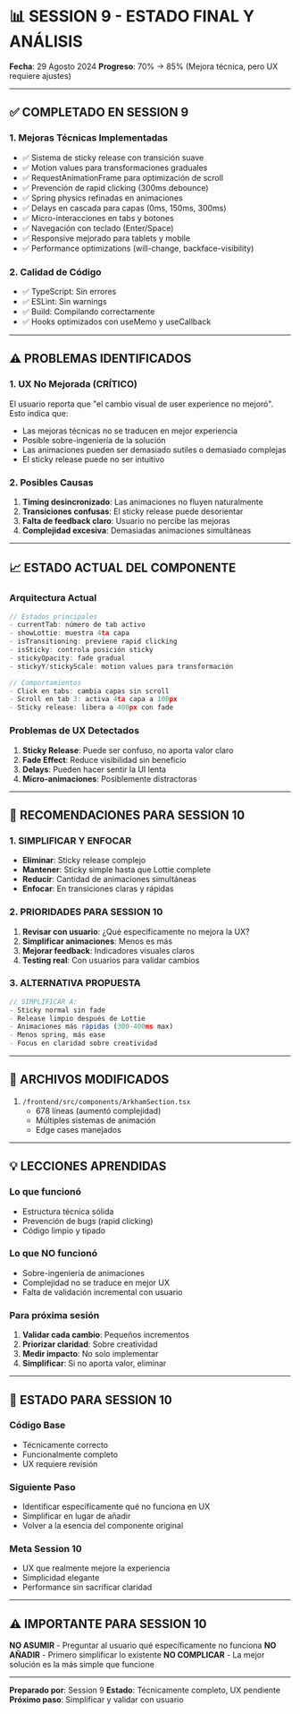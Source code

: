 # 📊 SESSION 9 - ESTADO FINAL Y ANÁLISIS

**Fecha**: 29 Agosto 2024
**Progreso**: 70% → 85% (Mejora técnica, pero UX requiere ajustes)

---

## ✅ COMPLETADO EN SESSION 9

### **1. Mejoras Técnicas Implementadas**
- ✅ Sistema de sticky release con transición suave
- ✅ Motion values para transformaciones graduales
- ✅ RequestAnimationFrame para optimización de scroll
- ✅ Prevención de rapid clicking (300ms debounce)
- ✅ Spring physics refinadas en animaciones
- ✅ Delays en cascada para capas (0ms, 150ms, 300ms)
- ✅ Micro-interacciones en tabs y botones
- ✅ Navegación con teclado (Enter/Space)
- ✅ Responsive mejorado para tablets y mobile
- ✅ Performance optimizations (will-change, backface-visibility)

### **2. Calidad de Código**
- ✅ TypeScript: Sin errores
- ✅ ESLint: Sin warnings
- ✅ Build: Compilando correctamente
- ✅ Hooks optimizados con useMemo y useCallback

---

## ⚠️ PROBLEMAS IDENTIFICADOS

### **1. UX No Mejorada** (CRÍTICO)
El usuario reporta que "el cambio visual de user experience no mejoró". Esto indica que:
- Las mejoras técnicas no se traducen en mejor experiencia
- Posible sobre-ingeniería de la solución
- Las animaciones pueden ser demasiado sutiles o demasiado complejas
- El sticky release puede no ser intuitivo

### **2. Posibles Causas**
1. **Timing desincronizado**: Las animaciones no fluyen naturalmente
2. **Transiciones confusas**: El sticky release puede desorientar
3. **Falta de feedback claro**: Usuario no percibe las mejoras
4. **Complejidad excesiva**: Demasiadas animaciones simultáneas

---

## 📈 ESTADO ACTUAL DEL COMPONENTE

### **Arquitectura Actual**
```typescript
// Estados principales
- currentTab: número de tab activo
- showLottie: muestra 4ta capa
- isTransitioning: previene rapid clicking
- isSticky: controla posición sticky
- stickyOpacity: fade gradual
- stickyY/stickyScale: motion values para transformación

// Comportamientos
- Click en tabs: cambia capas sin scroll
- Scroll en tab 3: activa 4ta capa a 100px
- Sticky release: libera a 400px con fade
```

### **Problemas de UX Detectados**
1. **Sticky Release**: Puede ser confuso, no aporta valor claro
2. **Fade Effect**: Reduce visibilidad sin beneficio
3. **Delays**: Pueden hacer sentir la UI lenta
4. **Micro-animaciones**: Posiblemente distractoras

---

## 🎯 RECOMENDACIONES PARA SESSION 10

### **1. SIMPLIFICAR Y ENFOCAR**
- **Eliminar**: Sticky release complejo
- **Mantener**: Sticky simple hasta que Lottie complete
- **Reducir**: Cantidad de animaciones simultáneas
- **Enfocar**: En transiciones claras y rápidas

### **2. PRIORIDADES PARA SESSION 10**
1. **Revisar con usuario**: ¿Qué específicamente no mejora la UX?
2. **Simplificar animaciones**: Menos es más
3. **Mejorar feedback**: Indicadores visuales claros
4. **Testing real**: Con usuarios para validar cambios

### **3. ALTERNATIVA PROPUESTA**
```javascript
// SIMPLIFICAR A:
- Sticky normal sin fade
- Release limpio después de Lottie
- Animaciones más rápidas (300-400ms max)
- Menos spring, más ease
- Focus en claridad sobre creatividad
```

---

## 📁 ARCHIVOS MODIFICADOS

1. `/frontend/src/components/ArkhamSection.tsx`
   - 678 líneas (aumentó complejidad)
   - Múltiples sistemas de animación
   - Edge cases manejados

---

## 💡 LECCIONES APRENDIDAS

### **Lo que funcionó**
- Estructura técnica sólida
- Prevención de bugs (rapid clicking)
- Código limpio y tipado

### **Lo que NO funcionó**
- Sobre-ingeniería de animaciones
- Complejidad no se traduce en mejor UX
- Falta de validación incremental con usuario

### **Para próxima sesión**
1. **Validar cada cambio**: Pequeños incrementos
2. **Priorizar claridad**: Sobre creatividad
3. **Medir impacto**: No solo implementar
4. **Simplificar**: Si no aporta valor, eliminar

---

## 🔄 ESTADO PARA SESSION 10

### **Código Base**
- Técnicamente correcto
- Funcionalmente completo
- UX requiere revisión

### **Siguiente Paso**
- Identificar específicamente qué no funciona en UX
- Simplificar en lugar de añadir
- Volver a la esencia del componente original

### **Meta Session 10**
- UX que realmente mejore la experiencia
- Simplicidad elegante
- Performance sin sacrificar claridad

---

## ⚠️ IMPORTANTE PARA SESSION 10

**NO ASUMIR** - Preguntar al usuario qué específicamente no funciona
**NO AÑADIR** - Primero simplificar lo existente
**NO COMPLICAR** - La mejor solución es la más simple que funcione

---

**Preparado por**: Session 9
**Estado**: Técnicamente completo, UX pendiente
**Próximo paso**: Simplificar y validar con usuario